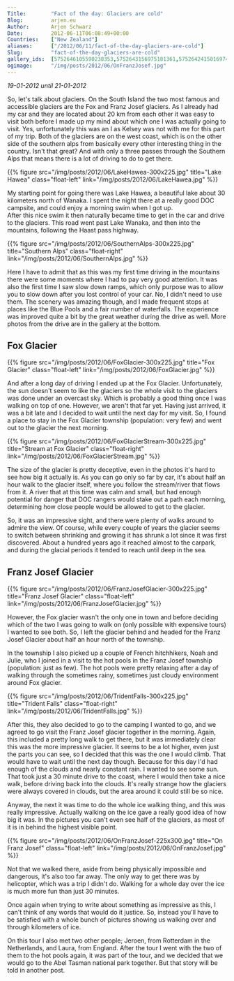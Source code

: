 ```yaml
---
Title:        "Fact of the day: Glaciers are cold"
Blog:         arjen.eu  
Author:       Arjen Schwarz  
Date:         2012-06-11T06:08:49+00:00
Countries:    ["New Zealand"]
aliases:      ["/2012/06/11/fact-of-the-day-glaciers-are-cold"]
Slug:         "fact-of-the-day-glaciers-are-cold"
gallery_ids:  [5752646105590238353,5752643156975181361,5752642415016974993]
ogimage:      "/img/posts/2012/06/OnFranzJosef.jpg"
---
```

_19-01-2012 until 21-01-2012_

So, let's talk about glaciers. On the South Island the two most famous and accessible glaciers are the Fox and Franz Josef glaciers. As I already had my car and they are located about 20 km from each other it was easy to visit both before I made up my mind about which one I was actually going to visit. Yes, unfortunately this was an I as Kelsey was not with me for this part of my trip.
Both of the glaciers are on the west coast, which is on the other side of the southern alps from basically every other interesting thing in the country. Isn't that great? And with only a three passes through the Southern Alps that means there is a lot of driving to do to get there.

{{% figure src="/img/posts/2012/06/LakeHawea-300x225.jpg" title="Lake Hawea" class="float-left" link="/img/posts/2012/06/LakeHawea.jpg" %}}

My starting point for going there was Lake Hawea, a beautiful lake about 30 kilometers north of Wanaka. I spent the night there at a really good DOC campsite, and could enjoy a morning swim when I got up.    
After this nice swim it then naturally became time to get in the car and drive to the glaciers. This road went past Lake Wanaka, and then into the mountains, following the Haast pass highway.

{{% figure src="/img/posts/2012/06/SouthernAlps-300x225.jpg" title="Southern Alps" class="float-right" link="/img/posts/2012/06/SouthernAlps.jpg" %}}

Here I have to admit that as this was my first time driving in the mountains there were some moments where I had to pay very good attention. It was also the first time I saw slow down ramps, which only purpose was to allow you to slow down after you lost control of your car. No, I didn't need to use them. The scenery was amazing though, and I made frequent stops at places like the Blue Pools and a fair number of waterfalls. The experience was improved quite a bit by the great weather during the drive as well. More photos from the drive are in the gallery at the bottom.

## Fox Glacier

{{% figure src="/img/posts/2012/06/FoxGlacier-300x225.jpg" title="Fox Glacier" class="float-left" link="/img/posts/2012/06/FoxGlacier.jpg" %}}

And after a long day of driving I ended up at the Fox Glacier. Unfortunately, the sun doesn't seem to like the glaciers so the whole visit to the glaciers was done under an overcast sky. Which is probably a good thing once I was walking on top of one. However, we aren't that far yet. Having just arrived, it was a bit late and I decided to wait until the next day for my visit.
So, I found a place to stay in the Fox Glacier township (population: very few) and went out to the glacier the next morning.

{{% figure src="/img/posts/2012/06/FoxGlacierStream-300x225.jpg" title="Stream at Fox Glacier" class="float-right" link="/img/posts/2012/06/FoxGlacierStream.jpg" %}}

The size of the glacier is pretty deceptive, even in the photos it's hard to see how big it actually is. As you can go only so far by car, it's about half an hour walk to the glacier itself, where you follow the stream/river that flows from it. A river that at this time was calm and small, but had enough potential for danger that DOC rangers would stake out a path each morning, determining how close people would be allowed to get to the glacier.

So, it was an impressive sight, and there were plenty of walks around to admire the view. Of course, while every couple of years the glacier seems to switch between shrinking and growing it has shrunk a lot since it was first discovered. About a hundred years ago it reached almost to the carpark, and during the glacial periods it tended to reach until deep in the sea.

## Franz Josef Glacier

{{% figure src="/img/posts/2012/06/FranzJosefGlacier-300x225.jpg" title="Franz Josef Glacier" class="float-left" link="/img/posts/2012/06/FranzJosefGlacier.jpg" %}}

However, the Fox glacier wasn't the only one in town and before deciding which of the two I was going to walk on (only possible with expensive tours) I wanted to see both. So, I left the glacier behind and headed for the Franz Josef Glacier about half an hour north of the township.

In the township I also picked up a couple of French hitchhikers, Noah and Julie, who I joined in a visit to the hot pools in the Franz Josef township (population: just as few). The hot pools were pretty relaxing after a day of walking through the sometimes rainy, sometimes just cloudy environment around Fox glacier.

{{% figure src="/img/posts/2012/06/TridentFalls-300x225.jpg" title="Trident Falls" class="float-right" link="/img/posts/2012/06/TridentFalls.jpg" %}}

After this, they also decided to go to the camping I wanted to go, and we agreed to go visit the Franz Josef glacier together in the morning. Again, this included a pretty long walk to get there, but it was immediately clear this was the more impressive glacier. It seems to be a lot higher, even just the parts you can see, so I decided that this was the one I would climb. That would have to wait until the next day though. Because for this day I'd had enough of the clouds and nearly constant rain. I wanted to see some sun.
That took just a 30 minute drive to the coast, where I would then take a nice walk, before driving back into the clouds. It's really strange how the glaciers were always covered in clouds, but the area around it could still be so nice.

Anyway, the next it was time to do the whole ice walking thing, and this was really impressive. Actually walking on the ice gave a really good idea of how big it was. In the pictures you can't even see half of the glaciers, as most of it is in behind the highest visible point.

{{% figure src="/img/posts/2012/06/OnFranzJosef-225x300.jpg" title="On Franz Josef" class="float-left" link="/img/posts/2012/06/OnFranzJosef.jpg" %}}

Not that we walked there, aside from being physically impossible and dangerous, it's also too far away. The only way to get there was by helicopter, which was a trip I didn't do. Walking for a whole day over the ice is much more fun than just 30 minutes.

Once again when trying to write about something as impressive as this, I can't think of any words that would do it justice. So, instead you'll have to be satisfied with a whole bunch of pictures showing us walking over and through kilometers of ice.

On this tour I also met two other people; Jeroen, from Rotterdam in the Netherlands, and Laura, from England. After the tour I went with the two of them to the hot pools again, it was part of the tour, and we decided that we would go to the Abel Tasman national park together. But that story will be told in another post.
